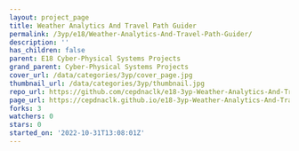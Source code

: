 ```yaml
---
layout: project_page
title: Weather Analytics And Travel Path Guider
permalink: /3yp/e18/Weather-Analytics-And-Travel-Path-Guider/
description: ''
has_children: false
parent: E18 Cyber-Physical Systems Projects
grand_parent: Cyber-Physical Systems Projects
cover_url: /data/categories/3yp/cover_page.jpg
thumbnail_url: /data/categories/3yp/thumbnail.jpg
repo_url: https://github.com/cepdnaclk/e18-3yp-Weather-Analytics-And-Travel-Path-Guider
page_url: https://cepdnaclk.github.io/e18-3yp-Weather-Analytics-And-Travel-Path-Guider
forks: 3
watchers: 0
stars: 0
started_on: '2022-10-31T13:08:01Z'
---
```


